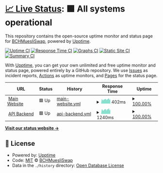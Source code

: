 # [📈 Live Status](https://status.muesliswap.com): <!--live status--> **🟩 All systems operational**

This repository contains the open-source uptime monitor and status page for [BCHMuesliSwap](bch.muesliswap.com), powered by [Upptime](https://github.com/upptime/upptime).

[![Uptime CI](https://github.com/muesliswap/uptime-monitor/workflows/Uptime%20CI/badge.svg)](https://github.com/muesliswap/uptime-monitor/actions?query=workflow%3A%22Uptime+CI%22)
[![Response Time CI](https://github.com/muesliswap/uptime-monitor/workflows/Response%20Time%20CI/badge.svg)](https://github.com/muesliswap/uptime-monitor/actions?query=workflow%3A%22Response+Time+CI%22)
[![Graphs CI](https://github.com/muesliswap/uptime-monitor/workflows/Graphs%20CI/badge.svg)](https://github.com/muesliswap/uptime-monitor/actions?query=workflow%3A%22Graphs+CI%22)
[![Static Site CI](https://github.com/muesliswap/uptime-monitor/workflows/Static%20Site%20CI/badge.svg)](https://github.com/muesliswap/uptime-monitor/actions?query=workflow%3A%22Static+Site+CI%22)
[![Summary CI](https://github.com/muesliswap/uptime-monitor/workflows/Summary%20CI/badge.svg)](https://github.com/muesliswap/uptime-monitor/actions?query=workflow%3A%22Summary+CI%22)

With [Upptime](https://upptime.js.org), you can get your own unlimited and free uptime monitor and status page, powered entirely by a GitHub repository. We use [Issues](https://github.com/muesliswap/uptime-monitor/issues) as incident reports, [Actions](https://github.com/muesliswap/uptime-monitor/actions) as uptime monitors, and [Pages](https://status.muesliswap.com) for the status page.

<!--start: status pages-->
<!-- This summary is generated by Upptime (https://github.com/upptime/upptime) -->
<!-- Do not edit this manually, your changes will be overwritten -->
<!-- prettier-ignore -->
| URL | Status | History | Response Time | Uptime |
| --- | ------ | ------- | ------------- | ------ |
| <img alt="" src="https://icons.duckduckgo.com/ip3/www.muesliswap.com.ico" height="13"> [Main Website](https://www.muesliswap.com/health.html) | 🟩 Up | [main-website.yml](https://github.com/MuesliSwapLabs/uptime-monitor/commits/HEAD/history/main-website.yml) | <details><summary><img alt="Response time graph" src="./graphs/main-website/response-time-week.png" height="20"> 402ms</summary><br><a href="https://status.muesliswap.com/history/main-website"><img alt="Response time 402" src="https://img.shields.io/endpoint?url=https%3A%2F%2Fraw.githubusercontent.com%2FMuesliSwapLabs%2Fuptime-monitor%2FHEAD%2Fapi%2Fmain-website%2Fresponse-time.json"></a><br><a href="https://status.muesliswap.com/history/main-website"><img alt="24-hour response time 411" src="https://img.shields.io/endpoint?url=https%3A%2F%2Fraw.githubusercontent.com%2FMuesliSwapLabs%2Fuptime-monitor%2FHEAD%2Fapi%2Fmain-website%2Fresponse-time-day.json"></a><br><a href="https://status.muesliswap.com/history/main-website"><img alt="7-day response time 402" src="https://img.shields.io/endpoint?url=https%3A%2F%2Fraw.githubusercontent.com%2FMuesliSwapLabs%2Fuptime-monitor%2FHEAD%2Fapi%2Fmain-website%2Fresponse-time-week.json"></a><br><a href="https://status.muesliswap.com/history/main-website"><img alt="30-day response time 402" src="https://img.shields.io/endpoint?url=https%3A%2F%2Fraw.githubusercontent.com%2FMuesliSwapLabs%2Fuptime-monitor%2FHEAD%2Fapi%2Fmain-website%2Fresponse-time-month.json"></a><br><a href="https://status.muesliswap.com/history/main-website"><img alt="1-year response time 402" src="https://img.shields.io/endpoint?url=https%3A%2F%2Fraw.githubusercontent.com%2FMuesliSwapLabs%2Fuptime-monitor%2FHEAD%2Fapi%2Fmain-website%2Fresponse-time-year.json"></a></details> | <details><summary><a href="https://status.muesliswap.com/history/main-website">100.00%</a></summary><a href="https://status.muesliswap.com/history/main-website"><img alt="All-time uptime 100.00%" src="https://img.shields.io/endpoint?url=https%3A%2F%2Fraw.githubusercontent.com%2FMuesliSwapLabs%2Fuptime-monitor%2FHEAD%2Fapi%2Fmain-website%2Fuptime.json"></a><br><a href="https://status.muesliswap.com/history/main-website"><img alt="24-hour uptime 100.00%" src="https://img.shields.io/endpoint?url=https%3A%2F%2Fraw.githubusercontent.com%2FMuesliSwapLabs%2Fuptime-monitor%2FHEAD%2Fapi%2Fmain-website%2Fuptime-day.json"></a><br><a href="https://status.muesliswap.com/history/main-website"><img alt="7-day uptime 100.00%" src="https://img.shields.io/endpoint?url=https%3A%2F%2Fraw.githubusercontent.com%2FMuesliSwapLabs%2Fuptime-monitor%2FHEAD%2Fapi%2Fmain-website%2Fuptime-week.json"></a><br><a href="https://status.muesliswap.com/history/main-website"><img alt="30-day uptime 100.00%" src="https://img.shields.io/endpoint?url=https%3A%2F%2Fraw.githubusercontent.com%2FMuesliSwapLabs%2Fuptime-monitor%2FHEAD%2Fapi%2Fmain-website%2Fuptime-month.json"></a><br><a href="https://status.muesliswap.com/history/main-website"><img alt="1-year uptime 100.00%" src="https://img.shields.io/endpoint?url=https%3A%2F%2Fraw.githubusercontent.com%2FMuesliSwapLabs%2Fuptime-monitor%2FHEAD%2Fapi%2Fmain-website%2Fuptime-year.json"></a></details>
| <img alt="" src="https://icons.duckduckgo.com/ip3/api.muesliswap.com.ico" height="13"> [API Backend](https://api.muesliswap.com/list?base-policy-id=&base-tokenname=) | 🟩 Up | [api-backend.yml](https://github.com/MuesliSwapLabs/uptime-monitor/commits/HEAD/history/api-backend.yml) | <details><summary><img alt="Response time graph" src="./graphs/api-backend/response-time-week.png" height="20"> 1240ms</summary><br><a href="https://status.muesliswap.com/history/api-backend"><img alt="Response time 1240" src="https://img.shields.io/endpoint?url=https%3A%2F%2Fraw.githubusercontent.com%2FMuesliSwapLabs%2Fuptime-monitor%2FHEAD%2Fapi%2Fapi-backend%2Fresponse-time.json"></a><br><a href="https://status.muesliswap.com/history/api-backend"><img alt="24-hour response time 1264" src="https://img.shields.io/endpoint?url=https%3A%2F%2Fraw.githubusercontent.com%2FMuesliSwapLabs%2Fuptime-monitor%2FHEAD%2Fapi%2Fapi-backend%2Fresponse-time-day.json"></a><br><a href="https://status.muesliswap.com/history/api-backend"><img alt="7-day response time 1240" src="https://img.shields.io/endpoint?url=https%3A%2F%2Fraw.githubusercontent.com%2FMuesliSwapLabs%2Fuptime-monitor%2FHEAD%2Fapi%2Fapi-backend%2Fresponse-time-week.json"></a><br><a href="https://status.muesliswap.com/history/api-backend"><img alt="30-day response time 1240" src="https://img.shields.io/endpoint?url=https%3A%2F%2Fraw.githubusercontent.com%2FMuesliSwapLabs%2Fuptime-monitor%2FHEAD%2Fapi%2Fapi-backend%2Fresponse-time-month.json"></a><br><a href="https://status.muesliswap.com/history/api-backend"><img alt="1-year response time 1240" src="https://img.shields.io/endpoint?url=https%3A%2F%2Fraw.githubusercontent.com%2FMuesliSwapLabs%2Fuptime-monitor%2FHEAD%2Fapi%2Fapi-backend%2Fresponse-time-year.json"></a></details> | <details><summary><a href="https://status.muesliswap.com/history/api-backend">100.00%</a></summary><a href="https://status.muesliswap.com/history/api-backend"><img alt="All-time uptime 100.00%" src="https://img.shields.io/endpoint?url=https%3A%2F%2Fraw.githubusercontent.com%2FMuesliSwapLabs%2Fuptime-monitor%2FHEAD%2Fapi%2Fapi-backend%2Fuptime.json"></a><br><a href="https://status.muesliswap.com/history/api-backend"><img alt="24-hour uptime 100.00%" src="https://img.shields.io/endpoint?url=https%3A%2F%2Fraw.githubusercontent.com%2FMuesliSwapLabs%2Fuptime-monitor%2FHEAD%2Fapi%2Fapi-backend%2Fuptime-day.json"></a><br><a href="https://status.muesliswap.com/history/api-backend"><img alt="7-day uptime 100.00%" src="https://img.shields.io/endpoint?url=https%3A%2F%2Fraw.githubusercontent.com%2FMuesliSwapLabs%2Fuptime-monitor%2FHEAD%2Fapi%2Fapi-backend%2Fuptime-week.json"></a><br><a href="https://status.muesliswap.com/history/api-backend"><img alt="30-day uptime 100.00%" src="https://img.shields.io/endpoint?url=https%3A%2F%2Fraw.githubusercontent.com%2FMuesliSwapLabs%2Fuptime-monitor%2FHEAD%2Fapi%2Fapi-backend%2Fuptime-month.json"></a><br><a href="https://status.muesliswap.com/history/api-backend"><img alt="1-year uptime 100.00%" src="https://img.shields.io/endpoint?url=https%3A%2F%2Fraw.githubusercontent.com%2FMuesliSwapLabs%2Fuptime-monitor%2FHEAD%2Fapi%2Fapi-backend%2Fuptime-year.json"></a></details>

<!--end: status pages-->

[**Visit our status website →**](https://status.muesliswap.com)

## 📄 License

- Powered by: [Upptime](https://github.com/upptime/upptime)
- Code: [MIT](./LICENSE) © [BCHMuesliSwap](bch.muesliswap.com)
- Data in the `./history` directory: [Open Database License](https://opendatacommons.org/licenses/odbl/1-0/)
